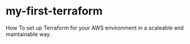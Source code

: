 # my-first-terraform
How To set up Terraform for your AWS environment in a scaleable and maintainable way.
